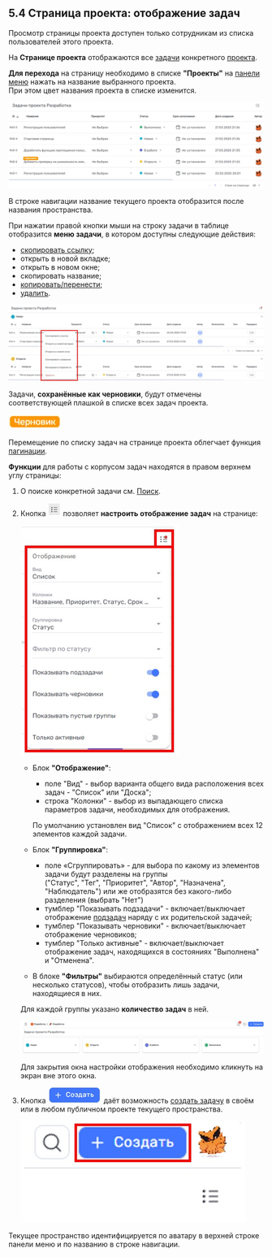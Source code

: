 ## 5.4 Страница проекта: отображение задач

Просмотр страницы проекта доступен только сотрудникам из списка пользователей этого проекта.

На **Странице проекта** отображаются все [задачи](../6_task/6_task.md) конкретного [проекта](5_project.md).

**Для перехода** на страницу необходимо в списке **"Проекты"** на [панели меню](../3_menu/3_menu.md) нажать на название выбранного проекта.  
При этом цвет названия проекта в списке изменится.

![5.4-1](/imgs/5.4-1.jpg)

В строке навигации название текущего проекта отобразится после названия пространства.  

При нажатии правой кнопки мыши на строку задачи в таблице отобразится **меню задачи**, в котором доступны следующие действия:

- [скопировать ссылку](../6_task/6.2_task_page/6.2_task_page.md);
- открыть в новой вкладке;
- открыть в новом окне;
- скопировать название;
- [копировать/перенести](../6_task/6.2_task_page/6.2.4_relocate.md);
- [удалить](../6_task/6.2_task_page/6.2_task_page.md).

![task_menu](/imgs/task_menu.jpg)

Задачи, **сохранённые как черновики**, будут отмечены соответствующей плашкой в списке всех задач проекта.

![черновик](/imgs/черновик.jpg)

Перемещение по списку задач на странице проекта облегчает функция [пагинации](../10_general_operations/10.3_pagination.md).

**Функции** для работы с корпусом задач находятся в правом верхнем углу cтраницы:

1. О поиске конкретной задачи см. [Поиск](../10_general_operations/10.5_search.md).

2. Кнопка ![упорядочить](/imgs/упорядочить.jpg) позволяет **настроить отображение задач** на странице:

   ![5.4-4](/imgs/5.4-4.jpg)
   - Блок **"Отображение"**:
     - поле "Вид" - выбор варианта общего вида расположения всех задач - "Список" или "Доска";  
     - строка "Колонки" - выбор из выпадающего списка параметров задачи, необходимых для отображения.  

     По умолчанию установлен вид "Список" с отображением всех 12 элементов каждой задачи.  

   - Блок **"Группировка"**:  
     - поле «Сгруппировать» - для выбора по какому из элементов задачи будут разделены на группы  
    ("Статус", "Тег", "Приоритет", "Автор", "Назначена", "Наблюдатель") или же отобразятся без какого-либо разделения (выбрать "Нет")  
     - тумблер "Показывать подзадачи" - включает/выключает отображение [подзадач](../6_task/6.3_sub-task.md) наряду с их родительской задачей;  
     - тумблер "Показывать черновики" - включает/выключает отображение черновиков;
     - тумблер "Только активные" - включает/выключает отображение задач, находящихся в состояниях "Выполнена" и "Отменена".  
   - В блоке **"Фильтры"** выбираются определённый статус (или несколько статусов), чтобы отобразить лишь задачи, находящиеся в них.  
  
   Для каждой группы указано **количество задач** в ней.

   ![5.4-5](/imgs/5.4-5.jpg)

   Для закрытия окна настройки отображения необходимо кликнуть на экран вне этого окна.

3. Кнопка ![плюс](/imgs/плюс.jpg) даёт возможность [создать задачу](../6_task/6.1_create/6.1_create.md) в своём или в любом публичном проекте текущего пространства.

   ![5.4-6](/imgs/5.4-6.jpg)

Текущее пространство идентифицируется по аватару в верхней строке панели меню и по названию в строке навигации.
